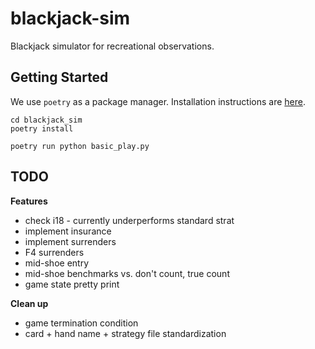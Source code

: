 # blackjack-sim

Blackjack simulator for recreational observations.

## Getting Started

We use `poetry` as a package manager. Installation instructions are [here](https://python-poetry.org/docs/#installation). 

```
cd blackjack_sim
poetry install

poetry run python basic_play.py
```

## TODO

**Features**
* check i18 - currently underperforms standard strat
* implement insurance
* implement surrenders
* F4 surrenders
* mid-shoe entry
* mid-shoe benchmarks vs. don't count, true count
* game state pretty print


**Clean up**
* game termination condition
* card + hand name + strategy file standardization 